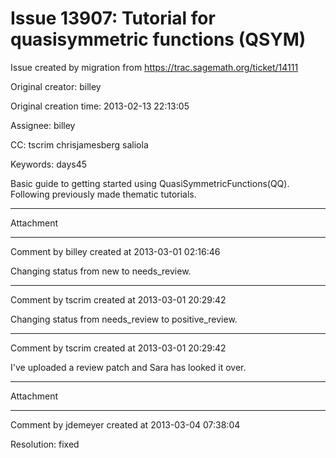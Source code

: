 # Issue 13907: Tutorial for quasisymmetric functions (QSYM)

Issue created by migration from https://trac.sagemath.org/ticket/14111

Original creator: billey

Original creation time: 2013-02-13 22:13:05

Assignee: billey

CC:  tscrim chrisjamesberg saliola

Keywords: days45

Basic guide to getting started using QuasiSymmetricFunctions(QQ).  Following previously made thematic tutorials.  


---

Attachment


---

Comment by billey created at 2013-03-01 02:16:46

Changing status from new to needs_review.


---

Comment by tscrim created at 2013-03-01 20:29:42

Changing status from needs_review to positive_review.


---

Comment by tscrim created at 2013-03-01 20:29:42

I've uploaded a review patch and Sara has looked it over.


---

Attachment


---

Comment by jdemeyer created at 2013-03-04 07:38:04

Resolution: fixed
